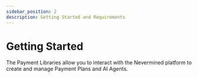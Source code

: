 ```yaml
---
sidebar_position: 2
description: Getting Started and Requirements
---
```


# Getting Started

The Payment Libraries allow you to interact with the Nevermined platform to create and manage Payment Plans and AI Agents.
